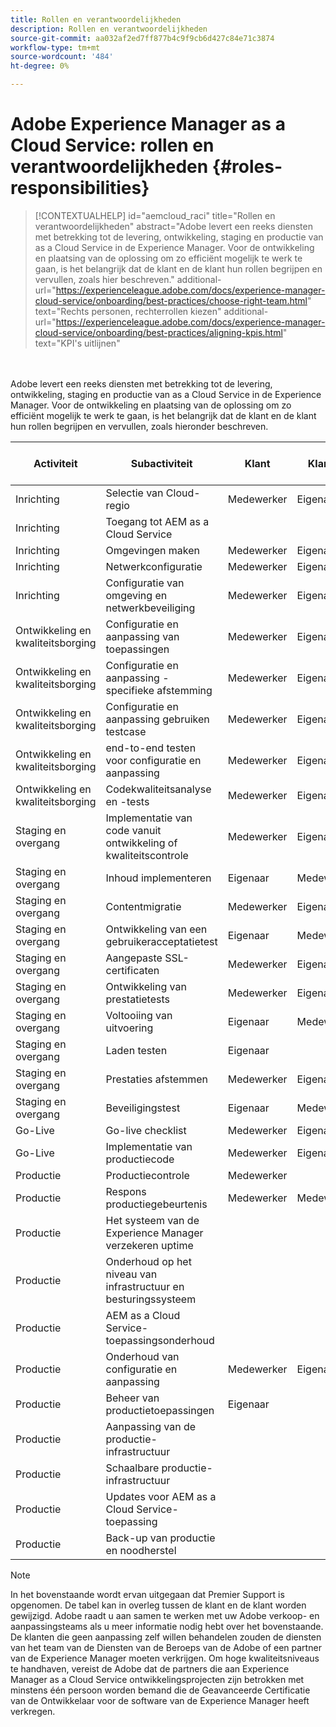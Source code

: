 ```yaml
---
title: Rollen en verantwoordelijkheden
description: Rollen en verantwoordelijkheden
source-git-commit: aa032af2ed7ff877b4c9f9cb6d427c84e71c3874
workflow-type: tm+mt
source-wordcount: '484'
ht-degree: 0%

---
```



# Adobe Experience Manager as a Cloud Service: rollen en verantwoordelijkheden {#roles-responsibilities}

>[!CONTEXTUALHELP]
>id="aemcloud_raci"
>title="Rollen en verantwoordelijkheden"
>abstract="Adobe levert een reeks diensten met betrekking tot de levering, ontwikkeling, staging en productie van as a Cloud Service in de Experience Manager. Voor de ontwikkeling en plaatsing van de oplossing om zo efficiënt mogelijk te werk te gaan, is het belangrijk dat de klant en de klant hun rollen begrijpen en vervullen, zoals hier beschreven."
>additional-url="https://experienceleague.adobe.com/docs/experience-manager-cloud-service/onboarding/best-practices/choose-right-team.html" text="Rechts personen, rechterrollen kiezen"
>additional-url="https://experienceleague.adobe.com/docs/experience-manager-cloud-service/onboarding/best-practices/aligning-kpis.html" text="KPI&#39;s uitlijnen"

<br></br>
Adobe levert een reeks diensten met betrekking tot de levering, ontwikkeling, staging en productie van as a Cloud Service in de Experience Manager. Voor de ontwikkeling en plaatsing van de oplossing om zo efficiënt mogelijk te werk te gaan, is het belangrijk dat de klant en de klant hun rollen begrijpen en vervullen, zoals hieronder beschreven.


| Activiteit | Subactiviteit | Klant | Klanten | Adobe | Cloud Manager-functionaliteit |
|---------------------------------|-------------------------------------------------------|-------------|-------------|---------|-----------------------------|
| Inrichting | Selectie van Cloud-regio | Medewerker | Eigenaar | Advisor | Ja |
| Inrichting | Toegang tot AEM as a Cloud Service |             |             | Eigenaar | Ja |
| Inrichting | Omgevingen maken | Medewerker | Eigenaar | Advisor | Ja |
| Inrichting | Netwerkconfiguratie | Medewerker | Eigenaar | Advisor | Ja |
| Inrichting | Configuratie van omgeving en netwerkbeveiliging | Medewerker | Eigenaar | Advisor | Ja |
| Ontwikkeling en kwaliteitsborging | Configuratie en aanpassing van toepassingen | Medewerker | Eigenaar |         |                             |
| Ontwikkeling en kwaliteitsborging | Configuratie en aanpassing - specifieke afstemming | Medewerker | Eigenaar |         |                             |
| Ontwikkeling en kwaliteitsborging | Configuratie en aanpassing gebruiken testcase | Medewerker | Eigenaar |         |                             |
| Ontwikkeling en kwaliteitsborging | end-to-end testen voor configuratie en aanpassing | Medewerker | Eigenaar |         |                             |
| Ontwikkeling en kwaliteitsborging | Codekwaliteitsanalyse en -tests | Medewerker | Eigenaar | Advisor | Ja |
| Staging en overgang | Implementatie van code vanuit ontwikkeling of kwaliteitscontrole | Medewerker | Eigenaar | Advisor | Ja |
| Staging en overgang | Inhoud implementeren | Eigenaar | Medewerker |         |                             |
| Staging en overgang | Contentmigratie | Medewerker | Eigenaar |         |                             |
| Staging en overgang | Ontwikkeling van een gebruikeracceptatietest | Eigenaar | Medewerker |         |                             |
| Staging en overgang | Aangepaste SSL-certificaten | Medewerker | Eigenaar | Advisor | Ja |
| Staging en overgang | Ontwikkeling van prestatietests | Medewerker | Eigenaar |         |                             |
| Staging en overgang | Voltooiing van uitvoering | Eigenaar | Medewerker |         |                             |
| Staging en overgang | Laden testen | Eigenaar |             |         |                             |
| Staging en overgang | Prestaties afstemmen | Medewerker | Eigenaar |         |                             |
| Staging en overgang | Beveiligingstest | Eigenaar | Medewerker |         |                             |
| Go-Live | Go-live checklist | Medewerker | Eigenaar |         |                             |
| Go-Live | Implementatie van productiecode | Medewerker | Eigenaar | Advisor | Ja |
| Productie | Productiecontrole | Medewerker |             | Eigenaar |                             |
| Productie | Respons productiegebeurtenis | Medewerker | Medewerker | Eigenaar |                             |
| Productie | Het systeem van de Experience Manager verzekeren uptime |             |             | Eigenaar |                             |
| Productie | Onderhoud op het niveau van infrastructuur en besturingssysteem |             |             | Eigenaar |                             |
| Productie | AEM as a Cloud Service-toepassingsonderhoud |             |             | Eigenaar |                             |
| Productie | Onderhoud van configuratie en aanpassing | Medewerker | Eigenaar |         |                             |
| Productie | Beheer van productietoepassingen | Eigenaar |             |         |                             |
| Productie | Aanpassing van de productie-infrastructuur |             |             | Eigenaar |                             |
| Productie | Schaalbare productie-infrastructuur |             |             | Eigenaar |                             |
| Productie | Updates voor AEM as a Cloud Service-toepassing |             |             | Eigenaar |                             |
| Productie | Back-up van productie en noodherstel |             |             | Eigenaar |                             |

>[!NOTE]
>
> In het bovenstaande wordt ervan uitgegaan dat Premier Support is opgenomen. De tabel kan in overleg tussen de klant en de klant worden gewijzigd. Adobe raadt u aan samen te werken met uw Adobe verkoop- en aanpassingsteams als u meer informatie nodig hebt over het bovenstaande.
> De klanten die geen aanpassing zelf willen behandelen zouden de diensten van het team van de Diensten van de Beroeps van de Adobe of een partner van de Experience Manager moeten verkrijgen.
>Om hoge kwaliteitsniveaus te handhaven, vereist de Adobe dat de partners die aan Experience Manager as a Cloud Service ontwikkelingsprojecten zijn betrokken met minstens één persoon worden bemand die de Geavanceerde Certificatie van de Ontwikkelaar voor de software van de Experience Manager heeft verkregen.
